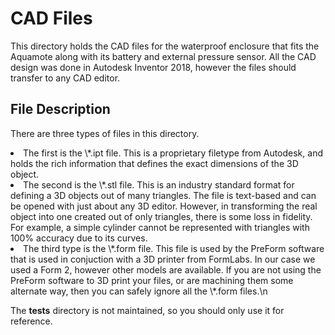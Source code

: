 # CAD Files

This directory holds the CAD files for the waterproof enclosure that fits the Aquamote along with its battery and external pressure sensor. All the CAD design was done in Autodesk Inventor 2018, however the files should transfer to any CAD editor.

## File Description

There are three types of files in this directory.

<li>The first is the \*.ipt file. This is a proprietary filetype from Autodesk, and holds the rich information that defines the exact dimensions of the 3D object.</li>
<li>The second is the \*.stl file. This is an industry standard format for defining a 3D objects out of many triangles. The file is text-based and can be opened with just about any 3D editor. However, in transforming the real object into one created out of only triangles, there is some loss in fidelity. For example, a simple cylinder cannot be represented with triangles with 100% accuracy due to its curves.</li>
<li>The third type is the \*.form file. This file is used by the PreForm software that is used in conjuction with a 3D printer from FormLabs. In our case we used a Form 2, however other models are available. If you are not using the PreForm software to 3D print your files, or are machining them some alternate way, then you can safely ignore all the \*.form files.\n</li>

The __tests__ directory is not maintained, so you should only use it for reference.
